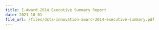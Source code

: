 ```yaml
---
title: I-Award 2014 Executive Summary Report
date: 2021-10-01
file_url: /files/dsta-innovation-award-2014-executive-summary.pdf
---
```


